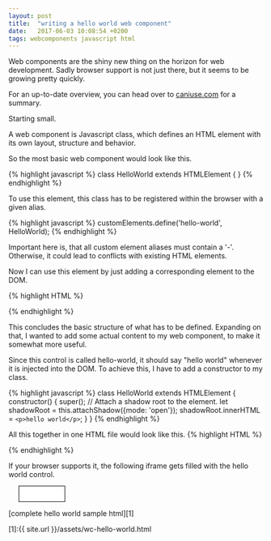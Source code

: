 ```yaml
---
layout: post
title:  "writing a hello world web component"
date:   2017-06-03 10:08:54 +0200
tags: webcomponents javascript html
---
```

Web components are the shiny new thing on the horizon for web development. Sadly browser support is not just there, but it seems to be growing pretty quickly.

For an up-to-date overview, you can head over to [caniuse.com](https://caniuse.com/#search=web%20components) for a summary.

Starting small.

A web component is Javascript class, which defines an HTML element with its own layout, structure and behavior.

So the most basic web component would look like this.

{% highlight javascript %}
class HelloWorld extends HTMLElement {
}
{% endhighlight %}

To use this element, this class has to be registered within the browser with a given alias.

{% highlight javascript %}
customElements.define('hello-world', HelloWorld);
{% endhighlight %}

Important here is, that all custom element aliases must contain a '-'. Otherwise, it could lead to conflicts with existing HTML elements.

Now I can use this element by just adding a corresponding element to the DOM.

{% highlight HTML %}
<body>
  <hello-world></hello-world>
</body>
{% endhighlight %}

This concludes the basic structure of what has to be defined. Expanding on that, I wanted to add some actual content to my web component, to make it somewhat more useful.

Since this control is called hello-world, it should say "hello world" whenever it is injected into the DOM. To achieve this, I have to add a constructor to my class.

{% highlight javascript %}
class HelloWorld extends HTMLElement {
  constructor() {
    super();
    // Attach a shadow root to the element.
    let shadowRoot = this.attachShadow({mode: 'open'});
    shadowRoot.innerHTML = `<p>hello world</p>`;
  }
}
{% endhighlight %}

All this together in one HTML file would look like this.
{% highlight HTML %}
<html>
<head>
  <script>
  class HelloWorld extends HTMLElement {
    constructor() {
      super();
      // Attach a shadow root to the element.
      let shadowRoot = this.attachShadow({mode: 'open'});
      shadowRoot.innerHTML = `<p>hello world</p>`;
    }
  }
  customElements.define('hello-world', HelloWorld);
  </script>
</head>
<body>
  <hello-world></hello-world>
</body>
</html>
{% endhighlight %}

If your browser supports it, the following iframe gets filled with the hello world control.

<iframe style="border:1px solid black;width:90px;height:30px;margin-left:20px;" src="/assets/wc-hello-world.html"></iframe>


[complete hello world sample html][1]

[1]:{{ site.url }}/assets/wc-hello-world.html

